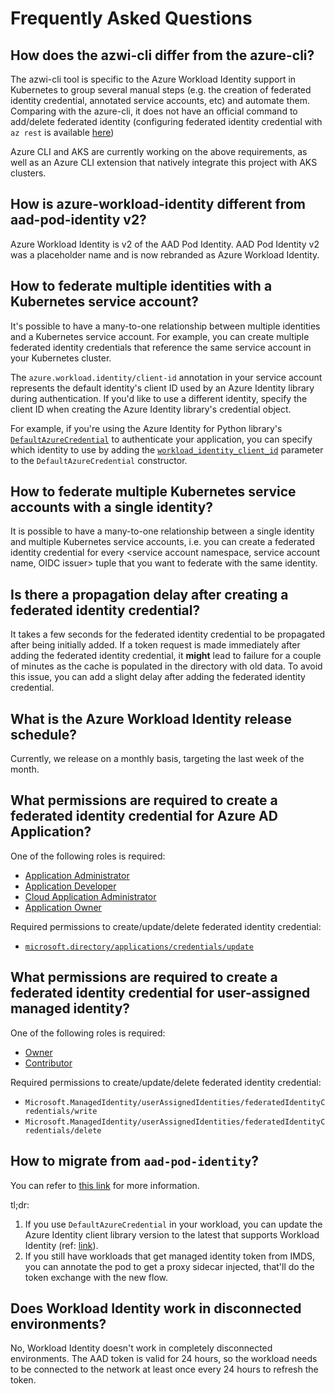 # Frequently Asked Questions

<!-- toc -->

## How does the azwi-cli differ from the azure-cli?

The azwi-cli tool is specific to the Azure Workload Identity support in Kubernetes to group several manual steps (e.g. the creation of federated identity credential, annotated service accounts, etc) and automate them. Comparing with the azure-cli, it does not have an official command to add/delete federated identity (configuring federated identity credential with `az rest` is available [here](https://docs.microsoft.com/en-us/azure/active-directory/develop/workload-identity-federation-create-trust))

Azure CLI and AKS are currently working on the above requirements, as well as an Azure CLI extension that natively integrate this project with AKS clusters.

## How is azure-workload-identity different from aad-pod-identity v2?

Azure Workload Identity is v2 of the AAD Pod Identity. AAD Pod Identity v2 was a placeholder name and is now rebranded as Azure Workload Identity.

## How to federate multiple identities with a Kubernetes service account?

It's possible to have a many-to-one relationship between multiple identities and a Kubernetes service account. For example, you can create multiple federated identity credentials that reference the same service account in your Kubernetes cluster.

The `azure.workload.identity/client-id` annotation in your service account represents the default identity's client ID used by an Azure Identity library during authentication. If you'd like to use a different identity, specify the client ID when creating the Azure Identity library's credential object.

For example, if you're using the Azure Identity for Python library's [`DefaultAzureCredential`](https://learn.microsoft.com/python/api/azure-identity/azure.identity.defaultazurecredential?view=azure-python) to authenticate your application, you can specify which identity to use by adding the [`workload_identity_client_id`](https://learn.microsoft.com/python/api/azure-identity/azure.identity.defaultazurecredential?view=azure-python#keyword-only-parameters) parameter to the `DefaultAzureCredential` constructor.

## How to federate multiple Kubernetes service accounts with a single identity?

It is possible to have a many-to-one relationship between a single identity and multiple Kubernetes service accounts, i.e. you can create a federated identity credential for every <service account namespace, service account name, OIDC issuer> tuple that you want to federate with the same identity.

## Is there a propagation delay after creating a federated identity credential?

It takes a few seconds for the federated identity credential to be propagated after being initially added. If a token request is made immediately after adding the federated identity credential, it **might** lead to failure for a couple of minutes as the cache is populated in the directory with old data. To avoid this issue, you can add a slight delay after adding the federated identity credential.

## What is the Azure Workload Identity release schedule?

Currently, we release on a monthly basis, targeting the last week of the month.

## What permissions are required to create a federated identity credential for Azure AD Application?

One of the following roles is required:

- [Application Administrator](https://learn.microsoft.com/en-us/azure/active-directory/roles/permissions-reference#application-administrator)
- [Application Developer](https://learn.microsoft.com/en-us/azure/active-directory/roles/permissions-reference#application-developer)
- [Cloud Application Administrator](https://docs.microsoft.com/en-us/azure/role-based-access-control/built-in-roles#cloud-application-administrator)
- [Application Owner](https://docs.microsoft.com/en-us/azure/role-based-access-control/built-in-roles#application-owner)

Required permissions to create/update/delete federated identity credential:

- [`microsoft.directory/applications/credentials/update`](https://learn.microsoft.com/en-us/azure/active-directory/roles/custom-available-permissions#microsoftdirectoryapplicationscredentialsupdate)

## What permissions are required to create a federated identity credential for user-assigned managed identity?

One of the following roles is required:

- [Owner](https://learn.microsoft.com/en-us/azure/role-based-access-control/built-in-roles#owner)
- [Contributor](https://learn.microsoft.com/en-us/azure/role-based-access-control/built-in-roles#contributor)

Required permissions to create/update/delete federated identity credential:

- `Microsoft.ManagedIdentity/userAssignedIdentities/federatedIdentityCredentials/write`
- `Microsoft.ManagedIdentity/userAssignedIdentities/federatedIdentityCredentials/delete`

## How to migrate from `aad-pod-identity`?

You can refer to [this link](https://learn.microsoft.com/azure/aks/workload-identity-migrate-from-pod-identity) for more information.

tl;dr:

1. If you use `DefaultAzureCredential` in your workload, you can update the Azure Identity client library version to the latest that supports Workload Identity (ref: [link](https://azure.github.io/azure-workload-identity/docs/topics/language-specific-examples/azure-identity-sdk.html)).
2. If you still have workloads that get managed identity token from IMDS, you can annotate the pod to get a proxy sidecar injected, that'll do the token exchange with the new flow.

## Does Workload Identity work in disconnected environments?

No, Workload Identity doesn't work in completely disconnected environments. The AAD token is valid for 24 hours, so the workload needs to be connected to the network at least once every 24 hours to refresh the token.
